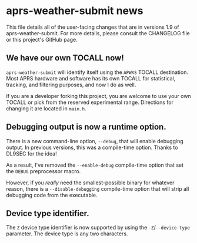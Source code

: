 # aprs-weather-submit news

This file details all of the user-facing changes that are in versions 1.9 of aprs-weather-submit. For more details, please consult the CHANGELOG file or this project's GitHub page.


## We have our own TOCALL now!

`aprs-weather-submit` will identify itself using the `APWXS` TOCALL destination.  Most APRS hardware and software has its own TOCALL for statistical, tracking, and filtering purposes, and now I do as well.

If you are a developer forking this project, you are welcome to use your own TOCALL or pick from the reserved experimental range.  Directions for changing it are located in `main.h`.


## Debugging output is now a runtime option.
There is a new command-line option, `--debug`, that will enable debugging output.  In previous versions, this was a compile-time option.  Thanks to DL9SEC for the idea!

As a result, I've removed the `--enable-debug` compile-time option that set the `DEBUG` preprocessor macro.

However, if you *really* need the smallest-possible binary for whatever reason, there is a `--disable-debugging` compile-time option that will strip all debugging code from the executable.


## Device type identifier.
The `Z` device type identifier is now supported by using the `-Z`/`--device-type` parameter.  The device type is any two characters.
